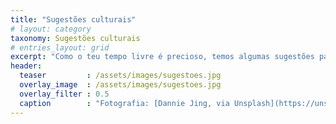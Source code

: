 ```yaml
---
title: "Sugestões culturais"
# layout: category
taxonomy: Sugestões culturais
# entries_layout: grid
excerpt: "Como o teu tempo livre é precioso, temos algumas sugestões para ti!"
header:
  teaser         : /assets/images/sugestoes.jpg
  overlay_image  : /assets/images/sugestoes.jpg
  overlay_filter : 0.5
  caption        : "Fotografia: [Dannie Jing, via Unsplash](https://unsplash.com/photos/3GZlhROZIQg)"
---
```

